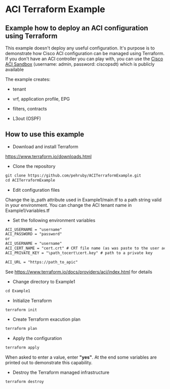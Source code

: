# ACI Terraform Example

## Example how to deploy an ACI configuration using Terraform

This example doesn't deploy any useful configuration. It's purpose is to demonstrate how Cisco ACI configuration can be managed using Terraform.
If you don't have an ACI controller you can play with, you can use the [Cisco ACI Sandbox](https://sandboxapicdc.cisco.com/) (username: admin, password: ciscopsdt) which is publicly available

The example creates:

* tenant

* vrf, application profile, EPG

* filters, contracts

* L3out (OSPF)

## How to use this example

* Download and install Terraform

<https://www.terraform.io/downloads.html>

* Clone the repository

```txt
git clone https://github.com/pehruby/ACITerraformExample.git
cd ACITerraformExample
```

* Edit configuration files

Change the ip_path attribute used in Example1/main.tf to a path string valid in your environment.
You can change the ACI tenant name in Example1/variables.tf

* Set the following environment variables

```txt
ACI_USERNAME = "username"
ACI_PASSWORD = "password"
or
ACI_USERNAME = "username"
ACI_CERT_NAME = "cert.crt" # CRT file name (as was paste to the user account in ACI)
ACI_PRIVATE_KEY = "\path_tocert\cert.key" # path to a private key

ACI_URL = "https://path_to_apic"
```

See <https://www.terraform.io/docs/providers/aci/index.html> for details

* Change directory to Example1

```txt
cd Example1
```

* Initialize Terraform

```txt
terraform init
```

* Create Terraform exacution plan

```txt
terraform plan
```

* Apply the configuration

```txt
terraform apply
```

When asked to enter a value, enter **"yes"**.
At the end some variables are printed out to demonstrate this capability.

* Destroy the Terraform managed infrastructure

```txt
terraform destroy
```
